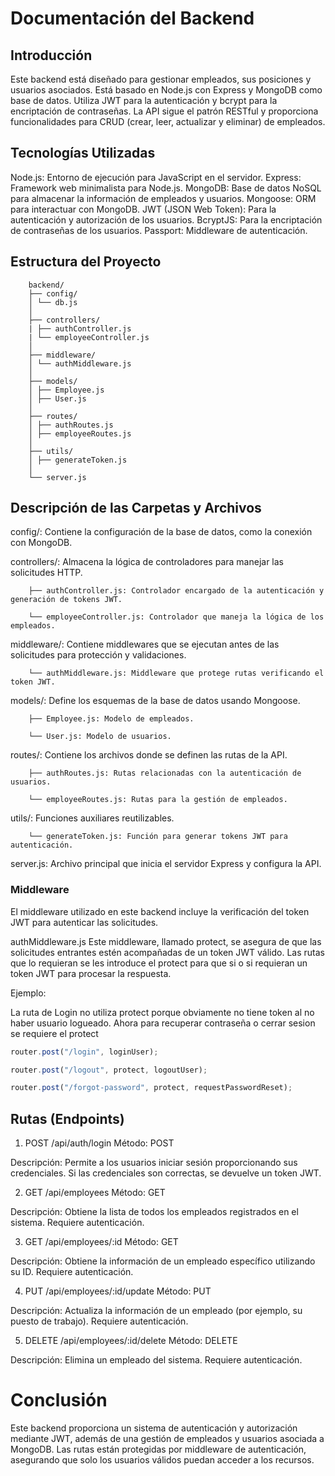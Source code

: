 # Documentación del Backend

## Introducción

Este backend está diseñado para gestionar empleados, sus posiciones y usuarios asociados. Está basado en Node.js con Express y MongoDB como base de datos. Utiliza JWT para la autenticación y bcrypt para la encriptación de contraseñas. La API sigue el patrón RESTful y proporciona funcionalidades para CRUD (crear, leer, actualizar y eliminar) de empleados.

## Tecnologías Utilizadas

Node.js: Entorno de ejecución para JavaScript en el servidor.
Express: Framework web minimalista para Node.js.
MongoDB: Base de datos NoSQL para almacenar la información de empleados y usuarios.
Mongoose: ORM para interactuar con MongoDB.
JWT (JSON Web Token): Para la autenticación y autorización de los usuarios.
BcryptJS: Para la encriptación de contraseñas de los usuarios.
Passport: Middleware de autenticación.

## Estructura del Proyecto

        backend/
        ├── config/
        │ └── db.js
        │
        ├── controllers/
        | ├── authController.js
        | └── employeeController.js
        │
        ├── middleware/
        │ └── authMiddleware.js
        │
        ├── models/
        │ ├── Employee.js
        │ ├── User.js
        │
        ├── routes/
        │ ├── authRoutes.js
        │ ├── employeeRoutes.js
        │
        ├── utils/
        │ ├── generateToken.js
        │
        └── server.js

## Descripción de las Carpetas y Archivos

config/: Contiene la configuración de la base de datos, como la conexión con MongoDB.

controllers/: Almacena la lógica de controladores para manejar las solicitudes HTTP.

        ├── authController.js: Controlador encargado de la autenticación y generación de tokens JWT.

        └── employeeController.js: Controlador que maneja la lógica de los empleados.

middleware/: Contiene middlewares que se ejecutan antes de las solicitudes para protección y validaciones.

        └── authMiddleware.js: Middleware que protege rutas verificando el token JWT.

models/: Define los esquemas de la base de datos usando Mongoose.

        ├── Employee.js: Modelo de empleados.

        └── User.js: Modelo de usuarios.

routes/: Contiene los archivos donde se definen las rutas de la API.

        ├── authRoutes.js: Rutas relacionadas con la autenticación de usuarios.

        └── employeeRoutes.js: Rutas para la gestión de empleados.

utils/: Funciones auxiliares reutilizables.

        └── generateToken.js: Función para generar tokens JWT para autenticación.

server.js: Archivo principal que inicia el servidor Express y configura la API.

### Middleware

El middleware utilizado en este backend incluye la verificación del token JWT para autenticar las solicitudes.

authMiddleware.js
Este middleware, llamado protect, se asegura de que las solicitudes entrantes estén acompañadas de un token JWT válido.
Las rutas que lo requieran se les introduce el protect para que si o si requieran un token JWT para procesar la respuesta.

Ejemplo:

La ruta de Login no utiliza protect porque obviamente no tiene token al no haber usuario logueado.
Ahora para recuperar contraseña o cerrar sesion se requiere el protect

```javascript
router.post("/login", loginUser);

router.post("/logout", protect, logoutUser);

router.post("/forgot-password", protect, requestPasswordReset);
```

## Rutas (Endpoints)

1. POST /api/auth/login
   Método: POST

Descripción: Permite a los usuarios iniciar sesión proporcionando sus credenciales. Si las credenciales son correctas, se devuelve un token JWT.

2. GET /api/employees
   Método: GET

Descripción: Obtiene la lista de todos los empleados registrados en el sistema. Requiere autenticación.

3. GET /api/employees/:id
   Método: GET

Descripción: Obtiene la información de un empleado específico utilizando su ID. Requiere autenticación.

4. PUT /api/employees/:id/update
   Método: PUT

Descripción: Actualiza la información de un empleado (por ejemplo, su puesto de trabajo). Requiere autenticación.

5. DELETE /api/employees/:id/delete
   Método: DELETE

Descripción: Elimina un empleado del sistema. Requiere autenticación.

# Conclusión

Este backend proporciona un sistema de autenticación y autorización mediante JWT, además de una gestión de empleados y usuarios asociada a MongoDB. Las rutas están protegidas por middleware de autenticación, asegurando que solo los usuarios válidos puedan acceder a los recursos.
